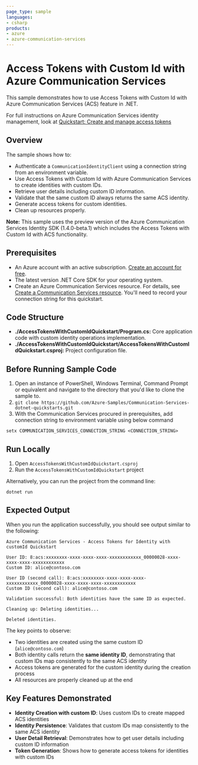 ```yaml
---
page_type: sample
languages:
- csharp
products:
- azure
- azure-communication-services
---
```


# Access Tokens with Custom Id with Azure Communication Services

This sample demonstrates how to use Access Tokens with Custom Id with Azure Communication Services (ACS) feature in .NET.

For full instructions on Azure Communication Services identity management, look at [Quickstart: Create and manage access tokens](https://docs.microsoft.com/azure/communication-services/quickstarts/access-tokens?pivots=programming-language-csharp)

## Overview

The sample shows how to:
- Authenticate a `CommunicationIdentityClient` using a connection string from an environment variable.
- Use Access Tokens with Custom Id with Azure Communication Services to create identities with custom IDs.
- Retrieve user details including custom ID information.
- Validate that the same custom ID always returns the same ACS identity.
- Generate access tokens for custom identities.
- Clean up resources properly.

**Note:** This sample uses the preview version of the Azure Communication Services Identity SDK (1.4.0-beta.1) which includes the Access Tokens with Custom Id with ACS functionality.

## Prerequisites

- An Azure account with an active subscription. [Create an account for free](https://azure.microsoft.com/free/?WT.mc_id=A261C142F). 
- The latest version .NET Core SDK for your operating system.
- Create an Azure Communication Services resource. For details, see [Create a Communication Services resource](https://docs.microsoft.com/azure/communication-services/quickstarts/create-communication-resource). You'll need to record your connection string for this quickstart.

## Code Structure

- **./AccessTokensWithCustomIdQuickstart/Program.cs:** Core application code with custom identity operations implementation.
- **./AccessTokensWithCustomIdQuickstart/AccessTokensWithCustomIdQuickstart.csproj:** Project configuration file.

## Before Running Sample Code

1. Open an instance of PowerShell, Windows Terminal, Command Prompt or equivalent and navigate to the directory that you'd like to clone the sample to.
2. `git clone https://github.com/Azure-Samples/Communication-Services-dotnet-quickstarts.git`
3. With the Communication Services procured in prerequisites, add connection string to environment variable using below command

```
setx COMMUNICATION_SERVICES_CONNECTION_STRING <CONNECTION_STRING>
```

## Run Locally

1. Open `AccessTokensWithCustomIdQuickstart.csproj`
2. Run the `AccessTokensWithCustomIdQuickstart` project

Alternatively, you can run the project from the command line:

```console
dotnet run
```

## Expected Output

When you run the application successfully, you should see output similar to the following:

```console
Azure Communication Services - Access Tokens for Identity with customId Quickstart

User ID: 8:acs:xxxxxxxx-xxxx-xxxx-xxxx-xxxxxxxxxxxx_00000028-xxxx-xxxx-xxxx-xxxxxxxxxxxx
Custom ID: alice@contoso.com

User ID (second call): 8:acs:xxxxxxxx-xxxx-xxxx-xxxx-xxxxxxxxxxxx_00000028-xxxx-xxxx-xxxx-xxxxxxxxxxxx
Custom ID (second call): alice@contoso.com

Validation successful: Both identities have the same ID as expected.

Cleaning up: Deleting identities...

Deleted identities.
```

The key points to observe:
- Two identities are created using the same custom ID (`alice@contoso.com`)
- Both identity calls return the **same identity ID**, demonstrating that custom IDs map consistently to the same ACS identity
- Access tokens are generated for the custom identity during the creation process
- All resources are properly cleaned up at the end

## Key Features Demonstrated

- **Identity Creation with custom ID**: Uses custom IDs to create mapped ACS identities
- **Identity Persistence**: Validates that custom IDs map consistently to the same ACS identity
- **User Detail Retrieval**: Demonstrates how to get user details including custom ID information
- **Token Generation**: Shows how to generate access tokens for identities with custom IDs

